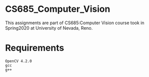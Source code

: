 # CS685_Computer_Vision

This assignments are part of CS685:Computer Vision course took in Spring2020 at University of Nevada, Reno.

# Requirements
```
OpenCV 4.2.0
gcc
g++
```
